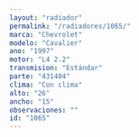 ```yaml
---
layout: "radiador"
permalink: "/radiadores/1065/"
marca: "Chevrolet"
modelo: "Cavalier"
ano: "1997"
motor: "L4 2.2"
transmision: "Estándar"
parte: "431404"
clima: "Con clima"
alto: "26"
ancho: "15"
observaciones: ""
id: "1065"
---
```


